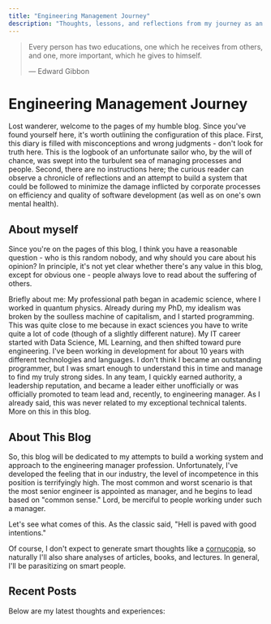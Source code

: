 ```yaml
---
title: "Engineering Management Journey"
description: "Thoughts, lessons, and reflections from my journey as an engineering manager"
---
```


> Every person has two educations, one which he receives from others, and one, more important, which he gives to himself.
> 
> — Edward Gibbon

# Engineering Management Journey

Lost wanderer, welcome to the pages of my humble blog. Since you've found yourself here, it's worth outlining the configuration of this place. First, this diary is filled with misconceptions and wrong judgments - don't look for truth here. This is the logbook of an unfortunate sailor who, by the will of chance, was swept into the turbulent sea of managing processes and people. Second, there are no instructions here; the curious reader can observe a chronicle of reflections and an attempt to build a system that could be followed to minimize the damage inflicted by corporate processes on efficiency and quality of software development (as well as on one's own mental health).

## About myself

Since you're on the pages of this blog, I think you have a reasonable question - who is this random nobody, and why should you care about his opinion? In principle, it's not yet clear whether there's any value in this blog, except for obvious one - people always love to read about the suffering of others.

Briefly about me: My professional path began in academic science, where I worked in quantum physics. Already during my PhD, my idealism was broken by the soulless machine of capitalism, and I started programming. This was quite close to me because in exact sciences you have to write quite a lot of code (though of a slightly different nature). My IT career started with Data Science, ML Learning, and then shifted toward pure engineering. I've been working in development for about 10 years with different technologies and languages. I don't think I became an outstanding programmer, but I was smart enough to understand this in time and manage to find my truly strong sides. In any team, I quickly earned authority, a leadership reputation, and became a leader either unofficially or was officially promoted to team lead and, recently, to engineering manager. As I already said, this was never related to my exceptional technical talents. More on this in this blog.

## About This Blog

So, this blog will be dedicated to my attempts to build a working system and approach to the engineering manager profession. Unfortunately, I've developed the feeling that in our industry, the level of incompetence in this position is terrifyingly high. The most common and worst scenario is that the most senior engineer is appointed as manager, and he begins to lead based on "common sense." Lord, be merciful to people working under such a manager.

Let's see what comes of this. As the classic said, "Hell is paved with good intentions."

Of course, I don't expect to generate smart thoughts like a [cornucopia](https://en.wikipedia.org/wiki/Cornucopia), so naturally I'll also share analyses of articles, books, and lectures. In general, I'll be parasitizing on smart people.

## Recent Posts

Below are my latest thoughts and experiences:
